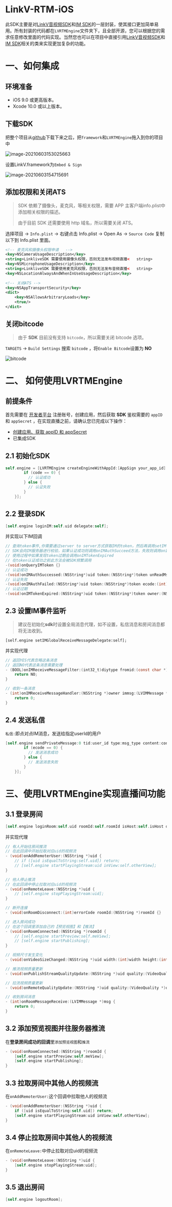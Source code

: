 # LinkV-RTM-iOS

此SDK主要是对[LinkV音视频SDK](https://doc-zh.linkv.sg/ios/rtc/overview)和[IM SDK](https://doc-zh.linkv.sg/ios/im/overview)的一层封装，使其接口更加简单易用。所有封装的代码都在`LVRTMEngine`文件夹下，且全部开源，您可以根据您的需求任意修改里面的代码实现。当然您也可以在项目中直接引用[LinkV音视频SDK](https://doc-zh.linkv.sg/ios/rtc/overview)和[IM SDK](https://doc-zh.linkv.sg/ios/im/overview)相关的类来实现更加复杂的功能。

# 一、如何集成

## 环境准备

* iOS 9.0 或更高版本。
* Xcode 10.0 或以上版本。

## 下载SDK

把整个项目从[github](https://github.com/linkv-io/LinkV-RTM-iOS/tree/main/LinkVRTMEngine)下载下来之后，把`framework`和`LVRTMEngine`拖入到你的项目中

![image-20210603153025663](./LinkVRTMEngine/snapshot/sdk_folder.png)

设置LinkV.framework为`Embed & Sign`

![image-20210603154715691](./LinkVRTMEngine/snapshot/embed&sign.png)

## 添加权限和关闭ATS

> SDK 依赖了摄像头，麦克风，等相关权限，需要 APP 主客户端info.plist中添加相关权限的描述。
>
> 由于目前 SDK 还需要使用 http 域名，所以需要关闭 ATS。

选择项目 → `Info.plist` → 右键点击 Info.plist →  Open As →  `Source Code` 复制以下到 Info.plist 里面。

```xml
<!-- 麦克风和摄像头权限申请   -->
<key>NSCameraUsageDescription</key>
<string>LinkliveSDK 需要使用摄像头权限，否则无法发布视频直播<   string>
<key>NSMicrophoneUsageDescription</key>
<string>LinkliveSDK 需要使用麦克风权限，否则无法发布音频直播<   string>
<key>NSLocationAlwaysAndWhenInUseUsageDescription</key>
  
<!-- 关闭ATS -->
<key>NSAppTransportSecurity</key>
<dict>
    <key>NSAllowsArbitraryLoads</key>
    <true/>
</dict>
```

## 关闭bitcode

> 由于 **SDK** 目前没有支持 `bitcode`，所以需要关闭 bitcode 选项。

`TARGETS` → `Build Settings` 搜索 `bitcode` ，将`Enable Bitcode`设置为 **NO**

![bitcode](./LinkVRTMEngine/snapshot/bitcode.jpeg)

# 二、 如何使用LVRTMEngine

## 前提条件

首先需要在 [开发者平台](https://dev.linkv.sg/) 注册账号，创建应用，然后获取 **SDK** 鉴权需要的 `appID` 和 `appSecret` ，在实现直播之前，请确认您已完成以下操作：

* [创建应用、获取 appID 和 appSecret](https://doc-zh.linkv.sg/platform/info/quick_start)
* 已集成SDK

## 2.1 初始化SDK

```objective-c
self.engine = [LVRTMEngine createEngineWithAppId:[AppSign your_app_id] appKey:[AppSign your_app_key] isTestEnv:NO completion:^(NSInteger code) {
        if (code == 0) {
          // 认证成功
        } else {
          // 认证失败
        }
    }];
```

## 2.2 登录SDK

```objective-c
[self.engine loginIM:self.uid delegate:self];
```

并实现以下IM回调

```objective-c
// 查询token事件,你需要通过server to server方式获取IM的token，然后再调用setIMToken方法将token设置给SDK
// SDK会向IM服务器进行校验，如果认证成功则调用onIMAuthSucceed方法，失败则调用onIMAuthFailed
// 使用过程中如果发现token过期会调用onIMTokenExpired
// 在token认证成功之前此方法会被SDK频繁调用
-(void)onQueryIMToken {}
// 认证成功
-(void)onIMAuthSuccessed:(NSString*)uid token:(NSString*)token unReadMsgSize:(int)unReadMsgSize {}
// 认证失败
-(void)onIMAuthFailed:(NSString*)uid token:(NSString*)token ecode:(int)ecode rcode:(int)rcode expired:(BOOL)expired {}
// 认证过期
-(void)onIMTokenExpired:(NSString*)uid token:(NSString*)token owner:(NSString*)owner {}
```

## 2.3 设置IM事件监听

> 建议在初始化**sdk**时设置全局消息代理，如不设置，私信消息和房间消息都将无法收到。

```
[self.engine setIMGlobalReceiveMessageDelegate:self];
```

并实现代理

```objective-c
// 返回YES代表忽略这条消息
// 返回NO代表这条消息需要处理
- (BOOL)onIMReceiveMessageFilter:(int32_t)diytype fromid:(const char *)fromid toid:(const char *)toid msgtype:(const char *)msgtype content:(const char *)content waitings:(int)waitings packetSize:(int)packetSize waitLength:(int)waitLength bufferSize:(int)bufferSize {
    return NO;
}

// 收到一条消息
- (int)onIMReceiveMessageHandler:(NSString *)owner immsg:(LVIMMessage *)immsg waitings:(int)waitings packetSize:(int)packetSize waitLength:(int)waitLength bufferSize:(int)bufferSize {
    return 0;
}
```

## 2.4 发送私信

`私信:`即点对点IM消息，发送给指定userId的用户

```objective-c
[self.engine sendPrivateMessage:0 tid:user_id type:msg_type content:content complete:^(int ecode, int rcode, int64_t lvsgid, int64_t smsgid, int64_t stime, LVIMMessage *msg) {
        if (ecode == 0) {
          // 发送消息成功
        } else {
          // 发送消息失败
        }
    }];
```

# 三、使用LVRTMEngine实现直播间功能

## 3.1 登录房间

```objective-c
[self.engine loginRoom:self.uid roomId:self.roomId isHost:self.isHost delegate:self];
```

并实现代理

```objective-c
// 有人开始往房间推流
// 在此回调中开始拉取对应uid的视频流
- (void)onAddRemoterUser:(NSString *)uid {
    // if ([uid isEqualToString:self.uid]) return;
    // [self.engine startPlayingStream:uid inView:self.otherView];
}

// 他人停止推流
// 在此回调中停止拉取对应uid的视频流
- (void)onRemoteLeave:(NSString *)uid {
    // [self.engine stopPlayingStream:uid];
}

// 断开连接
- (void)onRoomDisconnect:(int)errorCode roomId:(NSString *)roomId {}

// 进入房间成功
// 在这个回调里添加自己的【预览视图】和【推流】
- (void)onRoomConnected:(NSString *)roomId {
    // [self.engine startPreview:self.meView];
    // [self.engine startPublishing];
}

// 视频尺寸发生变化
- (void)onVideoSizeChanged:(NSString *)uid width:(int)width height:(int)height {}

// 推流视频质量更新
- (void)onPublishStreamQualityUpdate:(NSString *)uid quality:(VideoQuality *)quality {}

// 拉流视频质量更新
- (void)onRemoteQualityUpdate:(NSString *)uid quality:(VideoQuality *)quality {}

// 收到房间消息
- (int)onRoomMessageReceive:(LVIMMessage *)msg {
    return 0;
}
```



## 3.2 添加预览视图并往服务器推流

在**登录房间成功的回调**里`添加预览视图`和`推流`

```objective-c
- (void)onRoomConnected:(NSString *)roomId {
    [self.engine startPreview:self.meView];
    [self.engine startPublishing];
}
```

## 3.3 拉取房间中其他人的视频流

在`onAddRemoterUser:`这个回调中拉取他人的视频流

```objective-c
- (void)onAddRemoterUser:(NSString *)uid {
  	if ([uid isEqualToString:self.uid]) return;
    [self.engine startPlayingStream:uid inView:self.otherView];
}
```

## 3.4 停止拉取房间中其他人的视频流

在`onRemoteLeave:`中停止拉取对应uid的视频流

```objective-c
- (void)onRemoteLeave:(NSString *)uid {
    [self.engine stopPlayingStream:uid];
}
```

## 3.5 退出房间

```objective-c
[self.engine logoutRoom];
```



